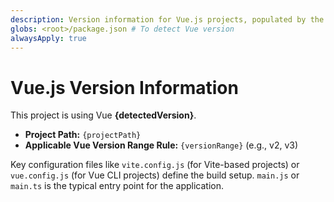 ```yaml
---
description: Version information for Vue.js projects, populated by the CLI.
globs: <root>/package.json # To detect Vue version
alwaysApply: true
---
```

# Vue.js Version Information

This project is using Vue **{detectedVersion}**.

- **Project Path:** `{projectPath}`
- **Applicable Vue Version Range Rule:** `{versionRange}` (e.g., v2, v3)

Key configuration files like `vite.config.js` (for Vite-based projects) or `vue.config.js` (for Vue CLI projects) define the build setup.
`main.js` or `main.ts` is the typical entry point for the application.

<!-- This content is primarily managed by the Agent Rules Kit CLI. -->
```
